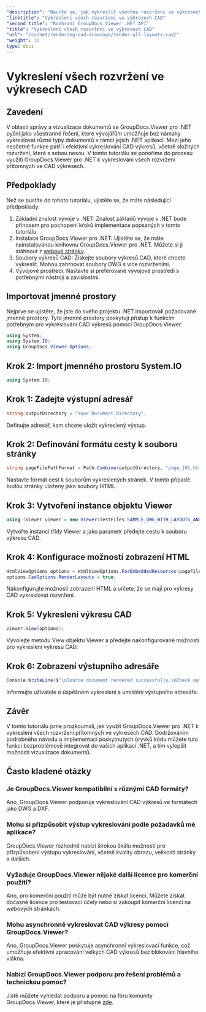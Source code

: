 ```yaml
---
"description": "Naučte se, jak vykreslit všechna rozvržení ve výkresech CAD pomocí GroupDocs.Viewer pro .NET. Pro bezproblémovou integraci postupujte podle našeho komplexního tutoriálu."
"linktitle": "Vykreslení všech rozvržení ve výkresech CAD"
"second_title": "Rozhraní GroupDocs.Viewer .NET API"
"title": "Vykreslení všech rozvržení ve výkresech CAD"
"url": "/cs/net/rendering-cad-drawings/render-all-layouts-cad/"
"weight": 11
type: docs
---
```

# Vykreslení všech rozvržení ve výkresech CAD

## Zavedení
V oblasti správy a vizualizace dokumentů se GroupDocs.Viewer pro .NET pyšní jako všestranné řešení, které vývojářům umožňuje bez námahy vykreslovat různé typy dokumentů v rámci jejich .NET aplikací. Mezi jeho nesčetné funkce patří i efektivní vykreslování CAD výkresů, včetně složitých rozvržení, která s sebou nesou. V tomto tutoriálu se ponoříme do procesu využití GroupDocs.Viewer pro .NET k vykreslování všech rozvržení přítomných ve CAD výkresech. 
## Předpoklady
Než se pustíte do tohoto tutoriálu, ujistěte se, že máte následující předpoklady:
1. Základní znalost vývoje v .NET: Znalost základů vývoje v .NET bude přínosem pro pochopení kroků implementace popsaných v tomto tutoriálu.
2. Instalace GroupDocs.Viewer pro .NET: Ujistěte se, že máte nainstalovanou knihovnu GroupDocs.Viewer pro .NET. Můžete si ji stáhnout z [webové stránky](https://releases.groupdocs.com/viewer/net/).
3. Soubory výkresů CAD: Získejte soubory výkresů CAD, které chcete vykreslit. Mohou zahrnovat soubory DWG s více rozvrženími.
4. Vývojové prostředí: Nastavte si preferované vývojové prostředí s potřebnými nástroji a závislostmi.

## Importovat jmenné prostory
Nejprve se ujistěte, že jste do svého projektu .NET importovali požadované jmenné prostory. Tyto jmenné prostory poskytují přístup k funkcím potřebným pro vykreslování CAD výkresů pomocí GroupDocs.Viewer.

```csharp
using System;
using System.IO;
using GroupDocs.Viewer.Options;
```
## Krok 2: Import jmenného prostoru System.IO
```csharp
using System.IO;
```
## Krok 1: Zadejte výstupní adresář
```csharp
string outputDirectory = "Your Document Directory";
```
Definujte adresář, kam chcete uložit vykreslený výstup.
## Krok 2: Definování formátu cesty k souboru stránky
```csharp
string pageFilePathFormat = Path.Combine(outputDirectory, "page_{0}.html");
```
Nastavte formát cest k souborům vykreslených stránek. V tomto případě budou stránky uloženy jako soubory HTML.
## Krok 3: Vytvoření instance objektu Viewer
```csharp
using (Viewer viewer = new Viewer(TestFiles.SAMPLE_DWG_WITH_LAYOUTS_AND_LAYERS))
```
Vytvořte instanci třídy Viewer a jako parametr předejte cestu k souboru výkresu CAD.
## Krok 4: Konfigurace možností zobrazení HTML
```csharp
HtmlViewOptions options = HtmlViewOptions.ForEmbeddedResources(pageFilePathFormat);
options.CadOptions.RenderLayouts = true;
```
Nakonfigurujte možnosti zobrazení HTML a určete, že se mají pro výkresy CAD vykreslovat rozvržení.
## Krok 5: Vykreslení výkresu CAD
```csharp
viewer.View(options);
```
Vyvolejte metodu View objektu Viewer a předejte nakonfigurované možnosti pro vykreslení výkresu CAD.
## Krok 6: Zobrazení výstupního adresáře
```csharp
Console.WriteLine($"\nSource document rendered successfully.\nCheck output in {outputDirectory}.");
```
Informujte uživatele o úspěšném vykreslení a umístění výstupního adresáře.

## Závěr
V tomto tutoriálu jsme prozkoumali, jak využít GroupDocs.Viewer pro .NET k vykreslení všech rozvržení přítomných ve výkresech CAD. Dodržováním podrobného návodu a implementací poskytnutých úryvků kódu můžete tuto funkci bezproblémově integrovat do vašich aplikací .NET, a tím vylepšit možnosti vizualizace dokumentů.
## Často kladené otázky
### Je GroupDocs.Viewer kompatibilní s různými CAD formáty?
Ano, GroupDocs.Viewer podporuje vykreslování CAD výkresů ve formátech jako DWG a DXF.
### Mohu si přizpůsobit výstup vykreslování podle požadavků mé aplikace?
GroupDocs.Viewer rozhodně nabízí širokou škálu možností pro přizpůsobení výstupu vykreslování, včetně kvality obrazu, velikosti stránky a dalších.
### Vyžaduje GroupDocs.Viewer nějaké další licence pro komerční použití?
Ano, pro komerční použití může být nutné získat licenci. Můžete získat dočasné licence pro testovací účely nebo si zakoupit komerční licenci na webových stránkách.
### Mohu asynchronně vykreslovat CAD výkresy pomocí GroupDocs.Viewer?
Ano, GroupDocs.Viewer poskytuje asynchronní vykreslovací funkce, což umožňuje efektivní zpracování velkých CAD výkresů bez blokování hlavního vlákna.
### Nabízí GroupDocs.Viewer podporu pro řešení problémů a technickou pomoc?
Jistě můžete vyhledat podporu a pomoc na fóru komunity GroupDocs.Viewer, které je přístupné [zde](https://forum.groupdocs.com/c/viewer/9).